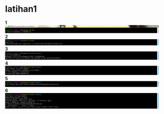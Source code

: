# latihan1

**1**
![haslnya](https://github.com/salwahananda/latihan1/blob/master/1.JPG)
**2**
![haslnya](https://github.com/salwahananda/latihan1/blob/master/2.JPG)
**3**
![haslnya](https://github.com/salwahananda/latihan1/blob/master/3.JPG)
**4**
![haslnya](https://github.com/salwahananda/latihan1/blob/master/4.JPG)
**5**
![haslnya](https://github.com/salwahananda/latihan1/blob/master/5.JPG)
**6**
![haslnya](https://github.com/salwahananda/latihan1/blob/master/6.JPG)
